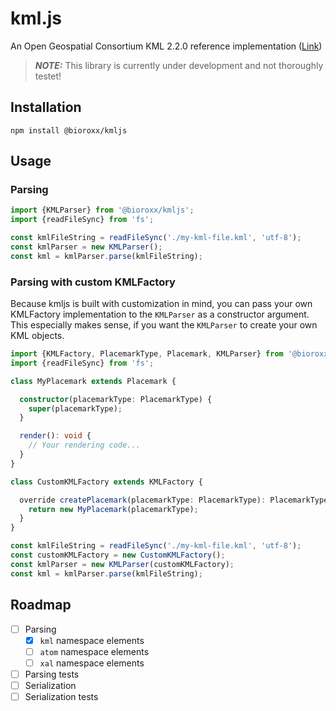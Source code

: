 # kml.js

An Open Geospatial Consortium KML 2.2.0 reference implementation ([Link](https://www.ogc.org/standard/kml))

> **_NOTE:_**  This library is currently under development and not thoroughly testet!

## Installation

````shell
npm install @bioroxx/kmljs
````

## Usage

### Parsing

````js
import {KMLParser} from '@bioroxx/kmljs';
import {readFileSync} from 'fs';

const kmlFileString = readFileSync('./my-kml-file.kml', 'utf-8');
const kmlParser = new KMLParser();
const kml = kmlParser.parse(kmlFileString);
````

### Parsing with custom KMLFactory

Because kmljs is built with customization in mind, you can pass your own KMLFactory implementation
to the `KMLParser` as a constructor argument. This especially makes sense, if you want the
`KMLParser` to create your own KML objects.

````ts
import {KMLFactory, PlacemarkType, Placemark, KMLParser} from '@bioroxx/kmljs';
import {readFileSync} from 'fs';

class MyPlacemark extends Placemark {

  constructor(placemarkType: PlacemarkType) {
    super(placemarkType);
  }

  render(): void {
    // Your rendering code...
  }
}

class CustomKMLFactory extends KMLFactory {

  override createPlacemark(placemarkType: PlacemarkType): PlacemarkType {
    return new MyPlacemark(placemarkType);
  }
}

const kmlFileString = readFileSync('./my-kml-file.kml', 'utf-8');
const customKMLFactory = new CustomKMLFactory();
const kmlParser = new KMLParser(customKMLFactory);
const kml = kmlParser.parse(kmlFileString);
````

## Roadmap

- [ ] Parsing
    - [x] `kml` namespace elements
    - [ ] `atom` namespace elements
    - [ ] `xal` namespace elements
- [ ] Parsing tests
- [ ] Serialization
- [ ] Serialization tests
